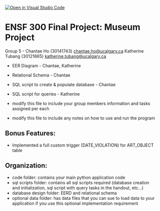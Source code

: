 [![Open in Visual Studio Code](https://classroom.github.com/assets/open-in-vscode-c66648af7eb3fe8bc4f294546bfd86ef473780cde1dea487d3c4ff354943c9ae.svg)](https://classroom.github.com/online_ide?assignment_repo_id=9394829&assignment_repo_type=AssignmentRepo)
# ENSF 300 Final Project: Museum Project
Group 5 - 
Chantae Ho (30141743) chantae.ho@ucalgary.ca
Katherine Tubang (30121665) katherine.tubang@ucalgary.ca 

- EER Diagram - Chantae, Katherine
- Relational Schema - Chantae
- SQL script to create & populate database - Chantae
- SQL script for queries - Katherine

- modify this file to include your group members information and tasks assigned per each
- modify this file to include any notes on how to use and run the program

## Bonus Features:
- Implemented a full custom trigger (DATE_VIOLATION) for ART_OBJECT table

## Organization:
- code folder: contains your main python application code
- sql scripts folder: contains all sql scripts required (database creation and initialization, sql script with query tasks in the handout, etc...)
- database design folder: EERD and relational schema
- optional data folder: has data files that you can sue to load data to your application if you use this optional implementation requirement
